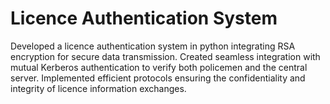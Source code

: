# Licence Authentication System
Developed a licence authentication system in python integrating RSA encryption for secure data transmission. Created seamless integration with mutual Kerberos authentication to verify both policemen and the central server. Implemented efficient protocols ensuring the confidentiality and integrity of licence information exchanges.
